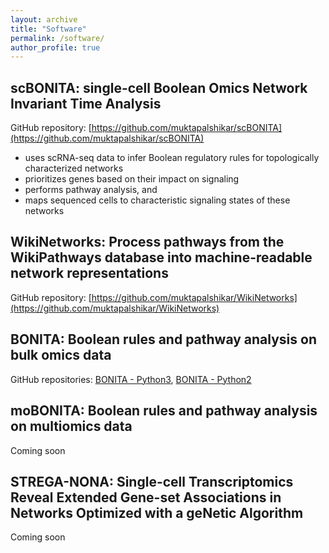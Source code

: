 ```yaml
---
layout: archive
title: "Software"
permalink: /software/
author_profile: true
---
```


## scBONITA: single-cell Boolean Omics Network Invariant Time Analysis

GitHub repository: [https://github.com/muktapalshikar/scBONITA](https://github.com/muktapalshikar/scBONITA)

- uses scRNA-seq data to infer Boolean regulatory rules for topologically characterized networks
- prioritizes genes based on their impact on signaling
- performs pathway analysis, and
- maps sequenced cells to characteristic signaling states of these networks

## WikiNetworks: Process pathways from the WikiPathways database into machine-readable network representations

GitHub repository: [https://github.com/muktapalshikar/WikiNetworks](https://github.com/muktapalshikar/WikiNetworks)

## BONITA: Boolean rules and pathway analysis on bulk omics data

GitHub repositories: [BONITA - Python3](https://github.com/Thakar-Lab/BONITA-Python3), [BONITA - Python2](https://github.com/Thakar-Lab/BONITA)

## moBONITA: Boolean rules and pathway analysis on multiomics data

Coming soon

## STREGA-NONA: Single-cell Transcriptomics Reveal Extended Gene-set Associations in Networks Optimized with a geNetic Algorithm

Coming soon

